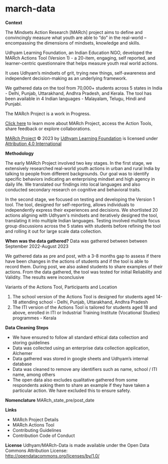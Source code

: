 # march-data
**Context**

The Mindsets Action Research [MARch] project aims to define and convincingly measure what youth are able to “do” in the real-world – encompassing the dimensions of mindsets, knowledge and skills. 

Udhyam Learning Foundation, an Indian Education NGO, developed the MARch Actions Tool (Version 1) - a 20-item, engaging, self reported, and learner-centric questionnaire that helps measure youth real world actions. 

It uses Udhyam’s mindsets of grit, trying new things, self-awareness and independent decision-making as an underlying framework. 

We gathered data on the tool from 70,000+ students across 5 states in India - Delhi, Punjab, Uttarakhand, Andhra Pradesh, and Kerala. The tool has been available in 4 Indian languages - Malayalam, Telugu, Hindi and Punjabi.

The MARch Project is a work in Progress.

[Click here]([url](https://udhyam.gitbook.io/march/)) to learn more about MARch Project, access the Action Tools, share feedback or explore collaborations.

[MARch Project]([url](https://udhyam.gitbook.io/march/)) © 2023 by [Udhyam Learning Foundation]([url](https://udhyam.org/)) is licensed under [Attribution 4.0 International]([url](https://creativecommons.org/licenses/by/4.0/?ref=chooser-v1)) 

**Methodology**

The early MARch Project involved two key stages. In the first stage, we extensively researched real-world youth actions in urban and rural India by talking to people from different backgrounds. Our goal was to identify specific behaviors indicating an enterprising mindset and high agency in daily life. We translated our findings into local languages and also conducted secondary research on cognitive and behavioral traits. 

In the second stage, we focused on testing and developing the Version 1 tool. The tool, designed for self-reporting, allows individuals to independently express their experiences and decisions. We shortlisted 20 actions aligning with Udhyam's mindsets and iteratively designed the tool, translating it into multiple Indian languages. Testing involved multiple focus group discussions across the 5 states with students before refining the tool and rolling it out for large scale data collection.

**When was the data gathered?**
Data was gathered between between September 2022-August 2023

We gathered data as pre and post, with a 3-8 months gap to assess if there have been changes in the actions of students and if the tool is able to record them. During post, we also asked students to share examples of their actions. From the data gathered, the tool was tested for initial Reliability and Validity. The results were inconclusive

Variants of the Actions Tool, Participants and Location

1. The school version of the Actions Tool is designed for students aged 14-18 attending school - Delhi, Punjab, Uttarakhand, Andhra Pradesh
2. The ITI version of the Actions Tool is tailored for students aged 18 and above, enrolled in ITI or Industrial Training Institute (Vocational Studies) programmes - Kerala

**Data Cleaning Steps**
- We have ensured to follow all standard ethical data collection and storing guidelines
- Data was collected using an enterprise data collection application, Alchemer
- Data gathered was stored in google sheets and Udhyam’s internal database
- Data was cleaned to remove any identifiers such as name, school / ITI name, among others
- The open data also excludes qualitative gathered from some respondents asking them to share an example if they have taken a particular action. We have excluded this to ensure safety.

**Nomenclature** 
MARch_state_pre/post_date

**Links**
- MARch Project Details
- MARch Actions Tool
- Contributing Guidelines
- Contribution Code of Conduct

**License**
Udhyam/MARch-Data is made available under the Open Data Commons Attribution License: http://opendatacommons.org/licenses/by/1.0/
